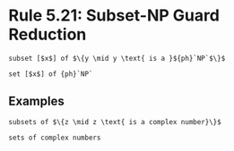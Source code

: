 Rule 5.21: Subset-NP Guard Reduction
=====================================


```{rewrite-rule}
subset [$x$] of $\{y \mid y \text{ is a }${ph}`NP`$\}$

set [$x$] of {ph}`NP`
```


Examples
--------

```{rewrite-rule}
subsets of $\{z \mid z \text{ is a complex number}\}$

sets of complex numbers
```
